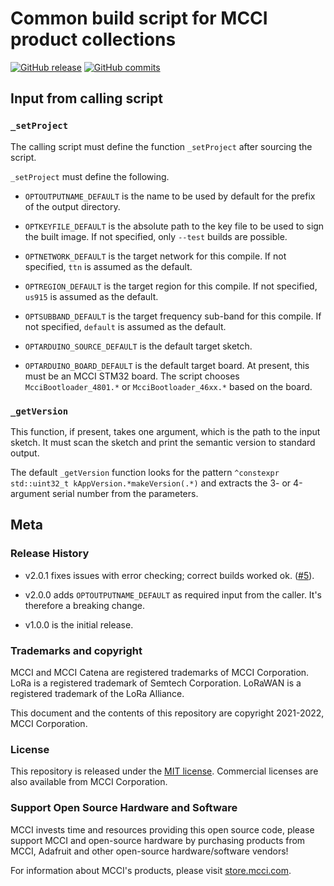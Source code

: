 # Common build script for MCCI product collections

[![GitHub release](https://img.shields.io/github/release/mcci-catena/tools-build-with-cli.svg)](https://github.com/mcci-catena/tools-build-with-cli/releases/latest) [![GitHub commits](https://img.shields.io/github/commits-since/mcci-catena/tools-build-with-cli/latest.svg)](https://github.com/mcci-catena/tools-build-with-cli/compare/v2.0.1...main)

## Input from calling script

### `_setProject`

The calling script must define the function `_setProject` after sourcing the script.

`_setProject` must define the following.

- `OPTOUTPUTNAME_DEFAULT` is the name to be used by default for the prefix of the output directory.

- `OPTKEYFILE_DEFAULT` is the absolute path to the key file to be used to sign the built image. If not specified, only `--test` builds are possible.

- `OPTNETWORK_DEFAULT` is the target network for this compile. If not specified, `ttn` is assumed as the default.

- `OPTREGION_DEFAULT` is the target region for this compile. If not specified, `us915` is assumed as the default.

- `OPTSUBBAND_DEFAULT` is the target frequency sub-band for this compile. If not specified, `default` is assumed as the default.

- `OPTARDUINO_SOURCE_DEFAULT` is the default target sketch.

- `OPTARDUINO_BOARD_DEFAULT` is the default target board. At present, this must be an MCCI STM32 board. The script chooses `McciBootloader_4801.*` or `McciBootloader_46xx.*` based on the board.

### `_getVersion`

This function, if present, takes one argument, which is the path to the input sketch. It must scan the sketch and print the semantic version to standard output.

The default `_getVersion` function looks for the pattern `^constexpr std::uint32_t kAppVersion.*makeVersion(.*)` and extracts the 3- or 4-argument serial number from the parameters.

## Meta

### Release History

- v2.0.1 fixes issues with error checking; correct builds worked ok. ([#5](https://github.com/mcci-catena/tools-build-with-cli/issues/5)).

- v2.0.0 adds `OPTOUTPUTNAME_DEFAULT` as required input from the caller. It's therefore a breaking change.

- v1.0.0 is the initial release.

### Trademarks and copyright

MCCI and MCCI Catena are registered trademarks of MCCI Corporation. LoRa is a registered trademark of Semtech Corporation. LoRaWAN is a registered trademark of the LoRa Alliance.

This document and the contents of this repository are copyright 2021-2022, MCCI Corporation.

### License

This repository is released under the [MIT license](./LICENSE.md). Commercial licenses are also available from MCCI Corporation.

### Support Open Source Hardware and Software

MCCI invests time and resources providing this open source code, please support MCCI and open-source hardware by purchasing products from MCCI, Adafruit and other open-source hardware/software vendors!

For information about MCCI's products, please visit [store.mcci.com](https://store.mcci.com/).
